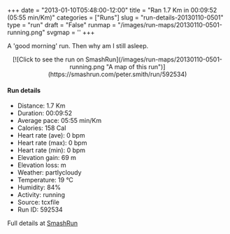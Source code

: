 +++
date = "2013-01-10T05:48:00-12:00"
title = "Ran 1.7 Km in 00:09:52 (05:55 min/Km)"
categories = ["Runs"]
slug = "run-details-20130110-0501"
type = "run"
draft = "False"
runmap = "/images/run-maps/20130110-0501-running.png"
svgmap = '<polyline points="59 41, 61 39, 64 37, 65 34, 69 30, 72 26, 74 24, 77 25, 80 25, 83 26, 89 28, 92 29, 94 30, 100 33, 99 35, 96 36, 96 39, 94 44, 94 47, 94 49, 94 52, 93 54, 93 57, 93 59, 94 62, 93 65, 92 70, 91 72, 89 74, 86 75, 84 75, 81 73, 78 72, 72 71, 69 71, 63 68, 56 69, 53 69, 49 68, 46 67, 43 67, 35 64, 29 62, 22 61, 16 58, 16 58, 13 59, 9 59, 5 60, 2 59, 0 59, 1 56, 0 51, 1 49, 2 46, 4 44, 8 40, 14 38, 17 36, 23 33, 26 33, 29 31, 31 30, 35 30, 37 29, 41 28, 47 27, 50 26, 59 26, 66 25, 65 28, 64 31, 62 33, 62 36, 60 41, 58 43, 57 45, 53 50">'
+++

A 'good morning' run. Then why am I still asleep. 

<!--more-->

<center>
[![Click to see the run on SmashRun](/images/run-maps/20130110-0501-running.png "A map of this run")](https://smashrun.com/peter.smith/run/592534)
</center>

#### Run details

* Distance: 1.7 Km
* Duration: 00:09:52
* Average pace: 05:55 min/Km
* Calories: 158 Cal
* Heart rate (ave): 0 bpm
* Heart rate (max): 0 bpm
* Heart rate (min): 0 bpm
* Elevation gain: 69 m
* Elevation loss:  m
* Weather: partlycloudy
* Temperature: 19 &deg;C
* Humidity: 84%
* Activity: running
* Source: tcxfile
* Run ID: 592534

Full details at [SmashRun](https://smashrun.com/peter.smith/run/592534)